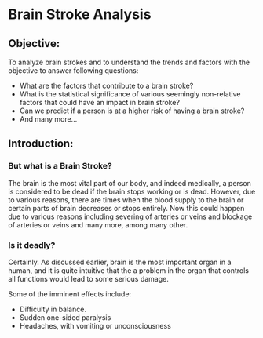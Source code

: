 # Brain Stroke Analysis

## Objective:
To analyze brain strokes and to understand the trends and factors with the objective to answer following questions:

- What are the factors that contribute to a brain stroke?
- What is the statistical significance of various seemingly non-relative factors that could have an impact in brain stroke?
- Can we predict if a person is at a higher risk of having a brain stroke?
- And many more...

## Introduction:
### But what is a Brain Stroke?

The brain is the most vital part of our body, and indeed medically, a person is considered to be dead if the brain stops working or is dead. However, due to various reasons, there are times when the blood supply to the brain or certain parts of brain decreases or stops entirely. Now this could happen due to various reasons including severing of arteries or veins and blockage of arteries or veins and many more, among many other. 

### Is it deadly?
Certainly. As discussed earlier, brain is the most important organ in a human, and it is quite intuitive that the a problem in the organ that controls all functions would lead to some serious damage.

Some of the imminent effects include:

- Difficulty in balance.
- Sudden one-sided paralysis
- Headaches, with vomiting or unconsciousness

